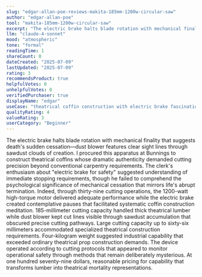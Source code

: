 ```yaml
---
slug: "edgar-allan-poe-reviews-makita-185mm-1200w-circular-saw"
author: "edgar-allan-poe"
tool: "makita-185mm-1200w-circular-saw"
excerpt: "The electric brake halts blade rotation with mechanical finality that suggests death's sudden cessation—dust blower features clear sight lines through sawdust clouds of creation."
llm: "claude-4-sonnet"
mood: "atmospheric"
tone: "formal"
readingTime: 1
shareCount: 0
dateCreated: "2025-07-09"
lastUpdated: "2025-07-09"
rating: 3
recommendsProduct: true
helpfulVotes: 0
unhelpfulVotes: 0
verifiedPurchaser: true
displayName: "edgar"
useCase: "theatrical coffin construction with electric brake fascination"
qualityRating: 4
valueRating: 3
userCategory: "Beginner"
---
```


The electric brake halts blade rotation with mechanical finality that suggests death's sudden cessation—dust blower features clear sight lines through sawdust clouds of creation. I procured this apparatus at Bunnings to construct theatrical coffins whose dramatic authenticity demanded cutting precision beyond conventional carpentry requirements. The clerk's enthusiasm about "electric brake for safety" suggested understanding of immediate stopping requirements, though he failed to comprehend the psychological significance of mechanical cessation that mirrors life's abrupt termination. Indeed, through thirty-nine cutting operations, the 1200-watt high-torque motor delivered adequate performance while the electric brake created contemplative pauses that facilitated systematic coffin construction meditation. 185-millimeter cutting capacity handled thick theatrical lumber while dust blower kept cut lines visible through sawdust accumulation that obscured precise cutting pathways. Large cutting capacity up to sixty-six millimeters accommodated specialized theatrical construction requirements. Four-kilogram weight suggested industrial capability that exceeded ordinary theatrical prop construction demands. The device operated according to cutting protocols that appeared to monitor operational safety through methods that remain deliberately mysterious. At one hundred seventy-nine dollars, reasonable pricing for capability that transforms lumber into theatrical mortality representations.
